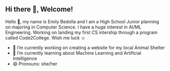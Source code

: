 ## Hi there 👋, Welcome!

Hello 👋, my name is Emily Bedolla and I am a High School Junior planning on majoring in Computer Science. I have a huge interest in AI/ML Engineering.
Working on landing my first CS intership through a program called Code2College. Wish me luck ☺️

- 🔭 I’m currently working on creating a website for my local Animal Shelter
- 🌱 I’m currently learning about Machine Learning and Artificial Intelligence
- 😄 Pronouns: she/her

